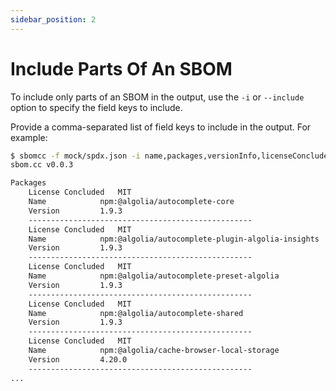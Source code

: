 ```yaml
---
sidebar_position: 2
---
```


# Include Parts Of An SBOM

To include only parts of an SBOM in the output, use the `-i` or `--include` option to specify the field keys to include.

Provide a comma-separated list of field keys to include in the output. For example:

```bash
$ sbomcc -f mock/spdx.json -i name,packages,versionInfo,licenseConcluded
sbom.cc v0.0.3

Packages
	License Concluded	MIT
	Name			npm:@algolia/autocomplete-core
	Version			1.9.3
	--------------------------------------------------
	License Concluded	MIT
	Name			npm:@algolia/autocomplete-plugin-algolia-insights
	Version			1.9.3
	--------------------------------------------------
	License Concluded	MIT
	Name			npm:@algolia/autocomplete-preset-algolia
	Version			1.9.3
	--------------------------------------------------
	License Concluded	MIT
	Name			npm:@algolia/autocomplete-shared
	Version			1.9.3
	--------------------------------------------------
	License Concluded	MIT
	Name			npm:@algolia/cache-browser-local-storage
	Version			4.20.0
	--------------------------------------------------
...
```
